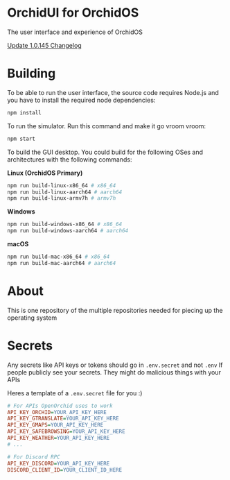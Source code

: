 # OrchidUI for OrchidOS

The user interface and experience of OrchidOS

[Update 1.0.145 Changelog](UPDATE.md)

# Building

To be able to run the user interface, the source code requires Node.js and you have to install the required node dependencies:
```sh
npm install
```

To run the simulator. Run this command and make it go vroom vroom:
```sh
npm start
```

To build the GUI desktop. You could build for the following OSes and architectures with the following commands:

**Linux (OrchidOS Primary)**
```sh
npm run build-linux-x86_64 # x86_64
npm run build-linux-aarch64 # aarch64
npm run build-linux-armv7h # armv7h
```

**Windows**
```sh
npm run build-windows-x86_64 # x86_64
npm run build-windows-aarch64 # aarch64
```

**macOS**
```sh
npm run build-mac-x86_64 # x86_64
npm run build-mac-aarch64 # aarch64
```

# About
This is one repository of the multiple repositories needed for piecing up the operating system

# Secrets
Any secrets like API keys or tokens should go in `.env.secret` and not `.env`
If people publicly see your secrets. They might do malicious things with your APIs

Heres a template of a `.env.secret` file for you :\)
```ini
# For APIs OpenOrchid uses to work
API_KEY_ORCHID=YOUR_API_KEY_HERE
API_KEY_GTRANSLATE=YOUR_API_KEY_HERE
API_KEY_GMAPS=YOUR_API_KEY_HERE
API_KEY_SAFEBROWSING=YOUR_API_KEY_HERE
API_KEY_WEATHER=YOUR_API_KEY_HERE
# ...

# For Discord RPC
API_KEY_DISCORD=YOUR_API_KEY_HERE
DISCORD_CLIENT_ID=YOUR_CLIENT_ID_HERE
```
